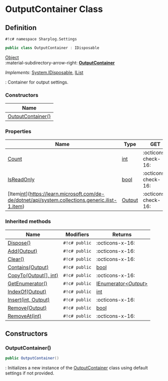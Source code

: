# OutputContainer Class

## Definition

`#!c# namespace Sharplog.Settings`

``` c#
public class OutputContainer : IDisposable
```

[Object](https://docs.microsoft.com/en-us/dotnet/api/system.object)<br>
:material-subdirectory-arrow-right: [**OutputContainer**](./)

*Implements*: [System.IDisposable](https://docs.microsoft.com/en-us/dotnet/api/system.idisposable), [IList<Output>](https://learn.microsoft.com/de-de/dotnet/api/system.collections.generic.ilist-1)

:   Container for output settings.

### Constructors

| Name                                  |
| ------------------------------------- |
| [OutputContainer()](#outputcontainer) |

### Properties

| Name                                                                                                           | Type                           | GET                 | SET                 |
| -------------------------------------------------------------------------------------------------------------- | ------------------------------ | ------------------- | ------------------- |
| [Count](https://learn.microsoft.com/de-de/dotnet/api/system.collections.generic.icollection-1.count)           | [int][int]                     | :octicons-check-16: | :octicons-x-16:     |
| [IsReadOnly](https://learn.microsoft.com/en-us/dotnet/api/system.collections.generic.icollection-1.isreadonly) | [bool][bool]                   | :octicons-check-16: | :octicons-x-16:     |
| [Item[int]](https://learn.microsoft.com/de-de/dotnet/api/system.collections.generic.ilist-1.item)              | [Output](../Outputs/Output.md) | :octicons-check-16: | :octicons-check-16: |

### Inherited methods

| Name                                                                                                                  | Modifiers     | Returns                             |
| --------------------------------------------------------------------------------------------------------------------- | ------------- | ----------------------------------- |
| [Dispose()](https://docs.microsoft.com/en-us/dotnet/api/system.idisposable.dispose)                                   | `#!c# public` | :octicons-x-16:                     |
| [Add(Output)](https://learn.microsoft.com/de-de/dotnet/api/system.collections.generic.icollection-1.add)              | `#!c# public` | :octicons-x-16:                     |
| [Clear()](https://learn.microsoft.com/de-de/dotnet/api/system.collections.generic.icollection-1.clear)                | `#!c# public` | :octicons-x-16:                     |
| [Contains(Output)](https://learn.microsoft.com/de-de/dotnet/api/system.collections.generic.icollection-1.contains)    | `#!c# public` | [bool][bool]                        |
| [CopyTo(Output[], int)](https://learn.microsoft.com/de-de/dotnet/api/system.collections.generic.icollection-1.copyto) | `#!c# public` | :octicons-x-16:                     |
| [GetEnumerator()](https://learn.microsoft.com/en-us/dotnet/api/system.collections.ienumerable.getenumerator)          | `#!c# public` | [IEnumerator<_Output_>][enumerator] |
| [IndexOf(Output)](https://learn.microsoft.com/de-de/dotnet/api/system.collections.generic.ilist-1.indexof)            | `#!c# public` | [int][int]                          |
| [Insert(int, Output)](https://learn.microsoft.com/de-de/dotnet/api/system.collections.generic.ilist-1.insert)         | `#!c# public` | :octicons-x-16:                     |
| [Remove(Output)](https://learn.microsoft.com/de-de/dotnet/api/system.collections.generic.icollection-1.remove)        | `#!c# public` | [bool][bool]                        |
| [RemoveAt(int)](https://learn.microsoft.com/de-de/dotnet/api/system.collections.generic.ilist-1.removeat)             | `#!c# public` | :octicons-x-16:                     |

## Constructors

### OutputContainer()

```c#
public OutputContainer()
```

:   Initializes a new instance of the [OutputContainer](./) class using default settings if not provided.

[int]: https://learn.microsoft.com/de-de/dotnet/api/system.int32
[enumerator]: https://learn.microsoft.com/en-us/dotnet/api/system.collections.ienumerator
[bool]: https://learn.microsoft.com/en-us/dotnet/csharp/language-reference/builtin-types/bool